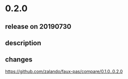 # 0.2.0

## release on 20190730

## description

## changes

<a href="https://github.com/zalando/faux-pas/compare/0.1.0..0.2.0">https://github.com/zalando/faux-pas/compare/0.1.0..0.2.0</a>

